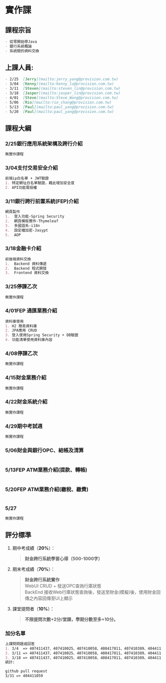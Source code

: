 # 實作課 
##  課程宗旨
```markdown
- 從零開始學Java
- 銀行系統概論
- 系統間的資料交換
```
##  上課人員:
```markdown
- 2/25  [Jerry](mailto:jerry_yang@provision.com.tw)
- 3/04  [Kenny](mailto:kenny_lu@provision.com.tw)
- 3/11  [Steven](mailto:steven_lin@provision.com.tw)
- 3/18  [Jasper](mailto:jasper_lin@provision.com.tw)
- 4/01  [Steve](mailto:Steve_Wang@provision.com.tw)
- 5/06  [Rio](mailto:rio_chang@provision.com.tw)
- 5/13  [Paul](mailto:paul_yang@provision.com.tw)
- 5/20  [Paul](mailto:paul_yang@provision.com.tw)
```
##  課程大綱
### **2/25**銀行應用系統架構及跨行介紹
```markdown
無實作課程
```
### **3/04**支付交易安全介紹
```markdown
前端ip白名單 + JWT驗證 
1. 特定網址白名單驗證，藉此增加安全度 
2. API功能需授權  
```
### **3/11**銀行跨行前置系統(FEP)介紹
```markdown
網頁製作
1.  登入功能-Spring Security
2.  網頁模板實作-Thymeleaf
3.  多國語系-i18n
4.  設定檔加密-Jasypt
5.  AOP
```
### **3/18**金融卡介紹
```markdown
前後端資料交換
1.  Backend 資料傳遞
2.  Backend 程式開發
3.  Frontend 資料交換
```
### **3/25**停課乙次
```markdown
無實作課程
```
### **4/01**FEP 通匯業務介紹
```markdown
資料庫使用
1. H2 簡易資料庫
2. JPA應用 CRUD
3. 登入使用Spring Security + DB驗證
4. 功能清單使用資料庫內容
```
### **4/08**停課乙次
```markdown
無實作課程
```
### **4/15**財金業務介紹
```markdown
無實作課程
```
### **4/22**財金系統介紹
```markdown
無實作課程
```
### **4/29**期中考試週
```markdown
無實作課程
```
### **5/06**財金與銀行OPC、結帳及清算
```markdown

```
### **5/13**FEP ATM業務介紹(提款、轉帳)
```markdown

```
### **5/20**FEP ATM業務介紹(繳稅、繳費)
```markdown

```
### **5/27**
```markdown
無實作課程
```

##  評分標準
1. 期中考成績（__20%__）：
   >**財金跨行系統學習心得（500-1000字）**
2. 期末考成績（__70%__）：
   >**財金跨行系統實作**\
   > WebUI   CRUD + 發送OPC查詢行庫狀態\
   >BackEnd 接收Web行庫狀態查詢後，發送至財金(模擬)後，使用財金回傳之內容回傳至UI上顯示
3. 課堂提問者（__10%__）：
   >**不限提問次數+2分/堂課，學期分數至多+10分。**

### **加分名單**
```markdown
上課問問題或回答
1. 3/4  => 407411437、407410025、407410058、408417011、407410389、404411059、407411049
2. 3/11 => 407411437、407410025、407410058、408417011、407410389、404411059、407411049
3. 3/18 => 407411437、407410025、407410058、408417011、407410389、404411059、407411049、408418126
統計: 

github pull request 
3/31 => 404411059 
```


